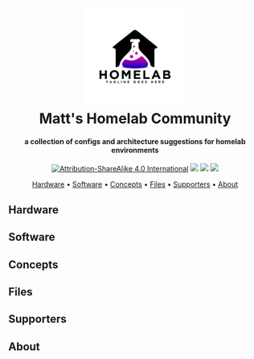 <h1 align="center">
  <br>
  <img src="https://github.com/x86txt/homelab/blob/862d8d63ecd71d25a34249ffeb484f673aa2c000/assets/homelab.jpg?raw=true" style="width:200px;height:199px;">
  <br>
  Matt's Homelab Community
  <br>
</h1>

<h4 align="center">a collection of configs and architecture suggestions for homelab environments</h4>

<p align="center">
<a href="https://creativecommons.org/licenses/by-sa/4.0/"><img src="https://img.shields.io/badge/License-CC_BY--SA_4.0-lightgrey.svg?style=flat-square" alt="Attribution-ShareAlike 4.0 International"></a>
<a href="https://nginx.org/"><img src="https://img.shields.io/badge/hosted_on-Nginx-brightgreen.svg?style=flat-square"></a>
<img src="https://img.shields.io/badge/protected_by-Cloudflare-F38020?style=flat-square">
<a href="https://ko-fi.com/homelabs">
      <img src="https://img.shields.io/badge/support_via-Ko--Fi-FF5E5B.svg?style=flat-square">

<p align="center">
  <a href="#hardware">Hardware</a> •
  <a href="#software">Software</a> •
  <a href="#concepts">Concepts</a> •
  <a href="#files">Files</a> •
  <a href="#supporters">Supporters</a> •
  <a href="#about">About</a>
</p>

## Hardware
## Software
## Concepts
## Files
## Supporters
## About
